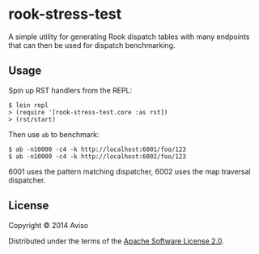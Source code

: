 # rook-stress-test

A simple utility for generating Rook dispatch tables with many
endpoints that can then be used for dispatch benchmarking.

## Usage

Spin up RST handlers from the REPL:

    $ lein repl
    > (require '[rook-stress-test.core :as rst])
    > (rst/start)

Then use `ab` to benchmark:

    $ ab -n10000 -c4 -k http://localhost:6001/foo/123
    $ ab -n10000 -c4 -k http://localhost:6002/foo/123

6001 uses the pattern matching dispatcher, 6002 uses the map traversal
dispatcher.

## License

Copyright © 2014 Aviso

Distributed under the terms of the
[Apache Software License 2.0](http://www.apache.org/licenses/LICENSE-2.0.html).
